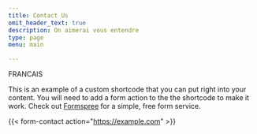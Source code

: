 ```yaml
---
title: Contact Us
omit_header_text: true
description: On aimerai vous entendre
type: page
menu: main

---
```

FRANCAIS

This is an example of a custom shortcode that you can put right into your content. You will need to add a form action to the the shortcode to make it work. Check out [Formspree](https://formspree.io/) for a simple, free form service. 

{{< form-contact action="https://example.com"  >}}
